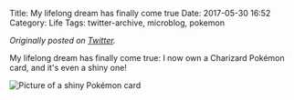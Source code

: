 Title: My lifelong dream has finally come true
Date: 2017-05-30 16:52
Category: Life
Tags: twitter-archive, microblog, pokemon

_Originally posted on [Twitter](https://web.archive.org/web/https://twitter.com/legoktm/status/869597468241022976)._

My lifelong dream has finally come true: I now own a Charizard Pokémon card, and it's even a shiny one!

![Picture of a shiny Pokémon card]({static}/images/20170530-twitter-869597468241022976-1.jpg)
